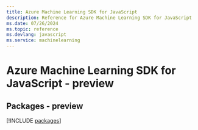 ```yaml
---
title: Azure Machine Learning SDK for JavaScript
description: Reference for Azure Machine Learning SDK for JavaScript
ms.date: 07/26/2024
ms.topic: reference
ms.devlang: javascript
ms.service: machinelearning
---
```

# Azure Machine Learning SDK for JavaScript - preview
## Packages - preview
[!INCLUDE [packages](machine-learning-index.md)]